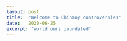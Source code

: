 ```yaml
---
layout: post
title:  "Welcome to Chinmoy controversies"
date:   2020-06-25
excerpt: "world ours inundated"
---
```

